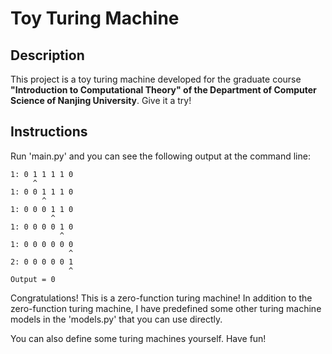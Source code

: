 # Toy Turing Machine

## Description
This project is a toy turing machine developed for the graduate course **"Introduction to Computational Theory" of the Department of Computer Science of Nanjing University**. Give it a try!

## Instructions
Run 'main.py' and you can see the following output at the command line:

```shell
1: 0 1 1 1 1 0 
     ^         
1: 0 0 1 1 1 0 
       ^       
1: 0 0 0 1 1 0 
         ^     
1: 0 0 0 0 1 0 
           ^   
1: 0 0 0 0 0 0 
             ^ 
2: 0 0 0 0 0 1 
             ^ 
Output = 0 
```

Congratulations! This is a zero-function turing machine! In addition to the zero-function turing machine, I have predefined some other turing machine models in the 'models.py' that you can use directly.

You can also define some turing machines yourself. Have fun!
